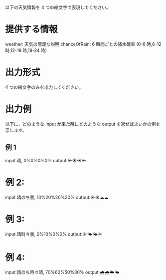 以下の天気情報を 4 つの絵文字で表現してください。

# 提供する情報

weather: 天気の簡潔な説明
chanceOfRain: 6 時間ごとの降水確率 (0-6 時,6-12 時,12-18 時,18-24 時)

# 出力形式

4 つの絵文字のみを出力してください。

# 出力例

以下に、どのような input が来た時にどのような output を返せばよいかの例を示します。

## 例 1

input:晴, 0%0%0%0%
output:☀☀☀☀

# 例 2:

input:晴のち曇, 10%20%20%20%
output:☀☀☁☁

# 例 3:

input:晴時々曇, 0%10%0%0%
output:☀🌤🌤☀

# 例 4:

input:雨のち時々晴, 70%60%50%30%
output:🌧🌧🌥🌤
